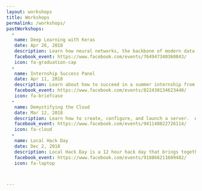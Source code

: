 ```yaml
---
layout: workshops
title: Workshops
permalink: /workshops/
pastWorkshops:
  -
   name: Deep Learning with Keras
   date: Apr 26, 2018
   description: Learn how neural networks, the backbone of modern data analysis and image recognition, work and are trained for practical use. 
   facebook_event: https://www.facebook.com/events/764947340360843/
   icon: fa-graduation-cap
  -
   name: Internship Success Panel
   date: Apr 11, 2018
   description: Learn about how to succeed in a summer internship from a panel of experienced students that have been interns for notable companies including Buzzfeed, IBM, Bloomberg, Coinbase, and Twitter.
   facebook_event: https://www.facebook.com/events/822430134623440/
   icon: fa-briefcase
  -
   name: Demystifying the Cloud
   date: Mar 12, 2018
   description: Learn how to create, configure, and launch a server.  Additionally, we talk about how many different tools of the cloud, like nameservers, DNS, proxies, load balancing, and more, work together to make a server secure and performant.
   facebook_event: https://www.facebook.com/events/941148822726114/
   icon: fa-cloud
  -
   name: Local Hack Day
   date: Dec 2, 2018
   description: Local Hack Day is a 12 hour hack day that brings together the local hacker community to celebrate building awesome technology. Students around the world will  simultaneously host their own MLH Local Hack Day at their schools.
   facebook_event: https://www.facebook.com/events/918866211609482/
   icon: fa-laptop



---
```

